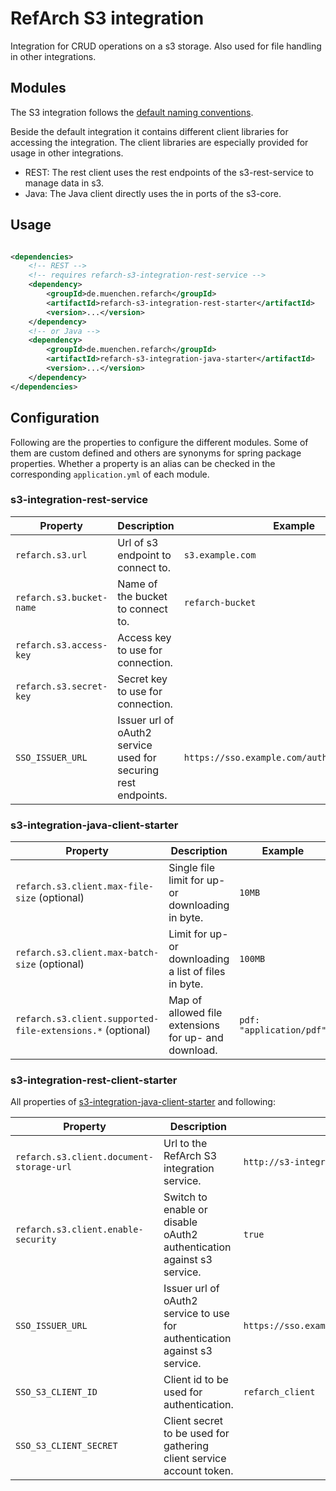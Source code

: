 # RefArch S3 integration

Integration for CRUD operations on a s3 storage. Also used for file handling in other integrations.

## Modules

The S3 integration follows the [default naming conventions](../README.md#naming-conventions).

Beside the default integration it contains different client libraries for accessing the integration. The client
libraries are especially provided for usage in other integrations.

- REST: The rest client uses the rest endpoints of the s3-rest-service to manage data in s3.
- Java: The Java client directly uses the in ports of the s3-core.

## Usage

```xml

<dependencies>
    <!-- REST -->
    <!-- requires refarch-s3-integration-rest-service -->
    <dependency>
        <groupId>de.muenchen.refarch</groupId>
        <artifactId>refarch-s3-integration-rest-starter</artifactId>
        <version>...</version>
    </dependency>
    <!-- or Java -->
    <dependency>
        <groupId>de.muenchen.refarch</groupId>
        <artifactId>refarch-s3-integration-java-starter</artifactId>
        <version>...</version>
    </dependency>
</dependencies>
```

## Configuration

Following are the properties to configure the different modules. Some of them are custom defined and others are synonyms
for spring package properties.
Whether a property is an alias can be checked in the corresponding `application.yml` of each module.

### s3-integration-rest-service

| Property                 | Description                                                    | Example                                       |
|--------------------------|----------------------------------------------------------------|-----------------------------------------------|
| `refarch.s3.url`         | Url of s3 endpoint to connect to.                              | `s3.example.com`                              |
| `refarch.s3.bucket-name` | Name of the bucket to connect to.                              | `refarch-bucket`                              |
| `refarch.s3.access-key`  | Access key to use for connection.                              |                                               |
| `refarch.s3.secret-key`  | Secret key to use for connection.                              |                                               |
| `SSO_ISSUER_URL`         | Issuer url of oAuth2 service used for securing rest endpoints. | `https://sso.example.com/auth/realms/refarch` |

### s3-integration-java-client-starter

| Property                                                   | Description                                           | Example                  |
|------------------------------------------------------------|-------------------------------------------------------|--------------------------|
| `refarch.s3.client.max-file-size` (optional)               | Single file limit for up- or downloading in byte.     | `10MB`                   |
| `refarch.s3.client.max-batch-size` (optional)              | Limit for up- or downloading a list of files in byte. | `100MB`                  |
| `refarch.s3.client.supported-file-extensions.*` (optional) | Map of allowed file extensions for up- and download.  | `pdf: "application/pdf"` |

### s3-integration-rest-client-starter

All properties of [s3-integration-java-client-starter](#s3-integration-rest-client-starter) and following:

| Property                                 | Description                                                                | Example                                       |
|------------------------------------------|----------------------------------------------------------------------------|-----------------------------------------------|
| `refarch.s3.client.document-storage-url` | Url to the RefArch S3 integration service.                                 | `http://s3-integration-service:8080`          |
| `refarch.s3.client.enable-security`      | Switch to enable or disable oAuth2 authentication against s3 service.      | `true`                                        |
| `SSO_ISSUER_URL`                         | Issuer url of oAuth2 service to use for authentication against s3 service. | `https://sso.example.com/auth/realms/refarch` |
| `SSO_S3_CLIENT_ID`                       | Client id to be used for authentication.                                   | `refarch_client`                              |
| `SSO_S3_CLIENT_SECRET`                   | Client secret to be used for gathering client service account token.       |                                               |
